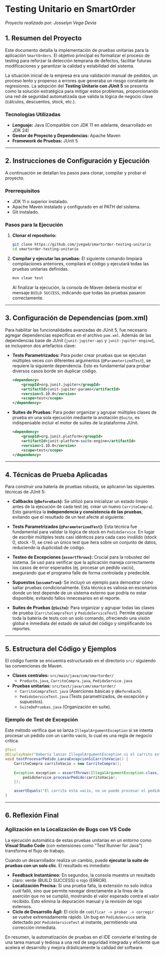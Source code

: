 # Testing Unitario en SmartOrder

_Proyecto realizado por: Josselyn Vega Devia_

## 1. Resumen del Proyecto

Este documento detalla la implementación de pruebas unitarias para la aplicación `SmartOrders`. El objetivo principal es formalizar el proceso de testing para reforzar la detección temprana de defectos, facilitar futuras modificaciones y garantizar la calidad y estabilidad del sistema.

La situación inicial de la empresa era una validación manual de pedidos, un proceso lento y propenso a errores que generaba un riesgo constante de regresiones. La adopción del **Testing Unitario con JUnit 5** se presenta como la solución estratégica para mitigar estos problemas, proporcionando una red de seguridad automatizada que valida la lógica de negocio clave (cálculos, descuentos, stock, etc.).

### Tecnologías Utilizadas
*   **Lenguaje:** Java (Compatible con JDK 11 en adelante, desarrollado en JDK 24)
*   **Gestor de Proyecto y Dependencias:** Apache Maven
*   **Framework de Pruebas:** JUnit 5

---

## 2. Instrucciones de Configuración y Ejecución

A continuación se detallan los pasos para clonar, compilar y probar el proyecto.

### Prerrequisitos
*   JDK 11 o superior instalado.
*   Apache Maven instalado y configurado en el PATH del sistema.
*   Git instalado.

### Pasos para la Ejecución

1.  **Clonar el repositorio:**
    ```bash
    git clone https://github.com/jvegad/smartorder-testing-unitario
    cd smartorder-testing-unitario
    ```

2.  **Compilar y ejecutar las pruebas:**
    El siguiente comando limpiará compilaciones anteriores, compilará el código y ejecutará todas las pruebas unitarias definidas.
    ```bash
    mvn clean test
    ```
    Al finalizar la ejecución, la consola de Maven debería mostrar el mensaje `BUILD SUCCESS`, indicando que todas las pruebas pasaron correctamente.

---

## 3. Configuración de Dependencias (pom.xml)

Para habilitar las funcionalidades avanzadas de JUnit 5, fue necesario agregar dependencias específicas en el archivo `pom.xml`. Además de las dependencias base de JUnit (`junit-jupiter-api` y `junit-jupiter-engine`), se incluyeron dos artefactos clave:

*   **Tests Parametrizados:** Para poder crear pruebas que se ejecutan múltiples veces con diferentes argumentos (`@ParameterizedTest`), se requiere la siguiente dependencia. Esto es fundamental para probar diversos casos borde sin duplicar código.
    ```xml
    <dependency>
        <groupId>org.junit.jupiter</groupId>
        <artifactId>junit-jupiter-params</artifactId>
        <version>5.10.0</version>
        <scope>test</scope>
    </dependency>
    ```

*   **Suites de Pruebas:** Para poder organizar y agrupar múltiples clases de prueba en una sola ejecución mediante la anotación `@Suite`, es indispensable incluir el motor de suites de la plataforma JUnit.
    ```xml
    <dependency>
        <groupId>org.junit.platform</groupId>
        <artifactId>junit-platform-suite-engine</artifactId>
        <version>1.10.0</version>
        <scope>test</scope>
    </dependency>
    ```
---

## 4. Técnicas de Prueba Aplicadas

Para construir una batería de pruebas robusta, se aplicaron las siguientes técnicas de JUnit 5:

*   **Callbacks (`@BeforeEach`):** Se utilizó para inicializar un estado limpio antes de la ejecución de cada test (ej. crear un nuevo `CarritoCompra`). Esto garantiza la **independencia y consistencia de las pruebas**, evitando que el resultado de un test afecte al siguiente.

*   **Tests Parametrizados (`@ParameterizedTest`):** Esta técnica fue fundamental para validar la lógica de stock en `PedidoService`. En lugar de escribir múltiples tests casi idénticos para cada caso inválido (stock 0, stock -1), se creó un único test que itera sobre un conjunto de datos, reduciendo la duplicidad de código.

*   **Testeo de Excepciones (`assertThrows`):** Crucial para la robustez del sistema. Se usó para verificar que la aplicación maneja correctamente los casos de error esperados (ej. procesar un pedido vacío), asegurando que el programa falle de forma controlada y predecible.

*   **Supuestos (`assumeTrue`):** Se incluyó un ejemplo para demostrar cómo saltar pruebas condicionalmente. Esta técnica es valiosa en escenarios donde un test depende de un sistema externo que podría no estar disponible, evitando fallos innecesarios en el reporte.

*   **Suites de Pruebas (`@Suite`):** Para organizar y agrupar todas las clases de prueba (`CarritoCompraTest` y `PedidoServiceTest`). Permite ejecutar toda la batería de tests con un solo comando, ofreciendo una visión global e inmediata del estado de salud del código y simplificando los reportes.

---

## 5. Estructura del Código y Ejemplos

El código fuente se encuentra estructurado en el directorio `src/` siguiendo las convenciones de Maven.

*   **Clases centrales:** `src/main/java/com/smartorder/`
    *   `Producto.java`, `CarritoCompra.java`, `PedidoService.java`
*   **Pruebas unitarias:** `src/test/java/com/smartorder/`
    *   `CarritoCompraTest.java` (Aserciones básicas y `@BeforeEach`).
    *   `PedidoServiceTest.java` (Tests parametrizados, de excepción y supuestos).
    *   `SuiteDePruebas.java` (Organización en suite).

### Ejemplo de Test de Excepción
Este método verifica que se lanza `IllegalArgumentException` si se intenta procesar un pedido con un carrito vacío, lo cual es una regla de negocio crítica.

```java
@Test
@DisplayName("Debería lanzar IllegalArgumentException si el carrito está vacío")
void testProcesarPedido_LanzaExcepcionSiCarritoVacio() {
    CarritoCompra carritoVacio = new CarritoCompra();
    
    Exception exception = assertThrows(IllegalArgumentException.class, () -> {
        pedidoService.procesarPedido(carritoVacio);
    });

    assertEquals("El carrito está vacío, no se puede procesar el pedido.", exception.getMessage());
}
```
---

## 6. Reflexión Final

### Agilización en la Localización de Bugs con VS Code

La ejecución automática de estas pruebas unitarias en un entorno como **Visual Studio Code** (con extensiones como "Test Runner for Java") transforma el flujo de trabajo.

Cuando un desarrollador realiza un cambio, puede **ejecutar la suite de pruebas con un solo clic**. El resultado es inmediato:
*   **Feedback Instantáneo:** En segundos, la consola muestra un resultado claro: verde (BUILD SUCCESS) o rojo (ERROR).
*   **Localización Precisa:** Si una prueba falla, la extensión no solo indica *cuál* falló, sino que permite navegar directamente a la línea de la aserción que no se cumplió, mostrando el valor esperado contra el valor recibido. Esto elimina la depuración manual y la revisión de logs extensos.
*   **Ciclo de Desarrollo Ágil:** El ciclo de `codificar -> probar -> corregir` se vuelve extremadamente rápido. Un bug en `PedidoService` sería detectado por `PedidoServiceTest` al instante, permitiendo una corrección inmediata.

En resumen, la automatización de pruebas en el IDE convierte el testing de una tarea manual y tediosa a una red de seguridad integrada y eficiente que acelera el desarrollo y mejora drásticamente la calidad del software.